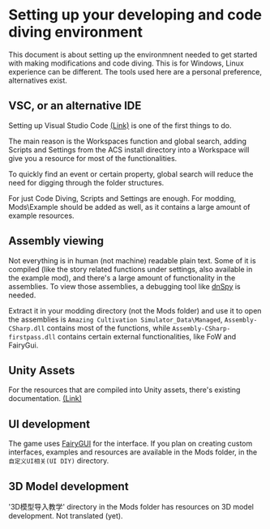 # Setting up your developing and code diving environment

This document is about setting up the environmnent needed to get started with making modifications and code diving. This is for Windows, Linux experience can be different. The tools used here are a personal preference, alternatives exist.

## VSC, or an alternative IDE

Setting up Visual Studio Code [(Link)](https://code.visualstudio.com/) is one of the first things to do.

The main reason is the Workspaces function and global search, adding Scripts and Settings from the ACS install directory into a Workspace will give you a resource for most of the functionalities.

To quickly find an event or certain property, global search will reduce the need for digging through the folder structures.

For just Code Diving, Scripts and Settings are enough. For modding, Mods\Example should be added as well, as it contains a large amount of example resources.

## Assembly viewing

Not everything is in human (not machine) readable plain text. Some of it is compiled (like the story related functions under settings, also available in the example mod), and there's a large amount of functionality in the assemblies. To view those assemblies, a debugging tool like [dnSpy](https://github.com/dnSpy/dnSpy) is needed.

Extract it in your modding directory (not the Mods folder) and use it to open the assemblies is `Amazing Cultivation Simulator_Data\Managed`, `Assembly-CSharp.dll` contains most of the functions, while `Assembly-CSharp-firstpass.dll` contains certain external functionalities, like FoW and FairyGui.

## Unity Assets

For the resources that are compiled into Unity assets, there's existing documentation. [(Link)](https://github.com/imadr/Unity-game-hacking)

## UI development

The game uses [FairyGUI](https://en.fairygui.com/) for the interface. If you plan on creating custom interfaces, examples and resources are available in the Mods folder, in the `自定义UI相关(UI DIY)` directory.

## 3D Model development

'3D模型导入教学' directory in the Mods folder has resources on 3D model development. Not translated (yet).